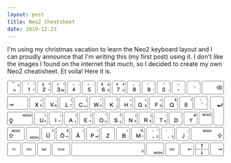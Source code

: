 ```yaml
---
layout: post 
title: Neo2 Cheatsheet
date: 2019-12-23
---
```


I'm using my christmas vacation to learn the Neo2 keyboard layout and I can 
proudly announce that I'm writing this (my first post) using it. I don't like
the images I found on the internet that much, so I decided to create my own 
Neo2 cheatisheet. Et voila! Here it is.

![Neo2 Cheatsheet](/neo.png)

